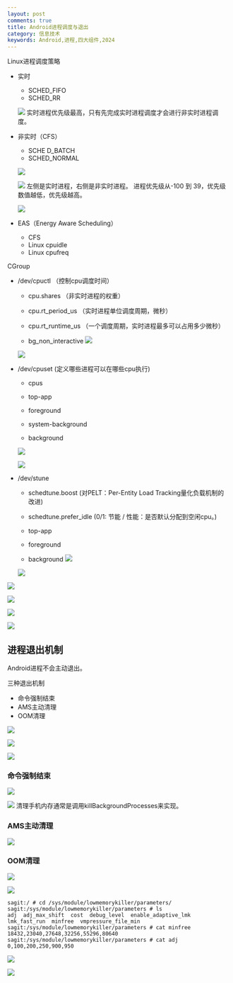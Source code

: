 ```yaml
---
layout: post
comments: true
title: Android进程调度与退出
category: 信息技术
keywords: Android,进程,四大组件,2024
---
```


Linux进程调度策略
- 实时
    - SCHED_FIFO
    - SCHED_RR

    ![](https://kafroc.github.io/assets/img/Snipaste_2024-10-26_15-37-40.jpg)
    实时进程优先级最高，只有先完成实时进程调度才会进行非实时进程调度。
- 非实时（CFS）
    - SCHE D_BATCH
    - SCHED_NORMAL

    ![](https://kafroc.github.io/assets/img/Snipaste_2024-10-26_15-40-02.jpg)

    ![](https://kafroc.github.io/assets/img/Snipaste_2024-10-26_15-41-42.jpg)
    左侧是实时进程，右侧是非实时进程。
    进程优先级从-100 到 39，优先级数值越低，优先级越高。

    ![](https://kafroc.github.io/assets/img/Snipaste_2024-10-26_15-44-15.jpg)
- EAS（Energy Aware Scheduling）
    - CFS
    - Linux cpuidle
    - Linux cpufreq

CGroup
- /dev/cpuctl （控制cpu调度时间）
    - cpu.shares （非实时进程的权重）
    - cpu.rt_period_us （实时进程单位调度周期，微秒）
    - cpu.rt_runtime_us （一个调度周期，实时进程最多可以占用多少微秒）

    - bg_non_interactive
    ![](https://kafroc.github.io/assets/img/Snipaste_2024-10-26_16-02-15.jpg)

    ![](https://kafroc.github.io/assets/img/Snipaste_2024-10-26_16-48-24.jpg)

- /dev/cpuset (定义哪些进程可以在哪些cpu执行)
    - cpus

    - top-app
    - foreground
    - system-background
    - background

    ![](https://kafroc.github.io/assets/img/Snipaste_2024-10-26_16-05-33.jpg)

    ![](https://kafroc.github.io/assets/img/Snipaste_2024-10-26_16-44-56.jpg)
- /dev/stune 
    - schedtune.boost (对PELT：Per-Entity Load Tracking量化负载机制的改进)
    - schedtune.prefer_idle (0/1: 节能 / 性能：是否默认分配到空闲cpu。)

    - top-app
    - foreground
    - background
    ![](https://kafroc.github.io/assets/img/Snipaste_2024-10-26_16-07-37.jpg)

    ![](https://kafroc.github.io/assets/img/Snipaste_2024-10-26_16-40-13.jpg)

 ![](https://kafroc.github.io/assets/img/Snipaste_2024-10-26_16-52-27.jpg)

 ![](https://kafroc.github.io/assets/img/Snipaste_2024-10-26_16-53-33.jpg)

 ![](https://kafroc.github.io/assets/img/Snipaste_2024-10-26_17-07-56.jpg)

 ![](https://kafroc.github.io/assets/img/Snipaste_2024-10-26_17-25-29.jpg)

 ## 进程退出机制
Android进程不会主动退出。

三种退出机制
- 命令强制结束
- AMS主动清理
- OOM清理

![](https://kafroc.github.io/assets/img/Snipaste_2024-10-26_20-58-25.jpg)

![](https://kafroc.github.io/assets/img/Snipaste_2024-10-26_21-13-27.jpg)

![](https://kafroc.github.io/assets/img/Snipaste_2024-10-26_21-17-50.jpg)

### 命令强制结束
![](https://kafroc.github.io/assets/img/Snipaste_2024-10-26_21-23-23.jpg)

![](https://kafroc.github.io/assets/img/Snipaste_2024-10-26_21-24-05.jpg)
清理手机内存通常是调用killBackgroundProcesses来实现。

### AMS主动清理
![](https://kafroc.github.io/assets/img/Snipaste_2024-10-26_21-26-55.jpg)

### OOM清理
![](https://kafroc.github.io/assets/img/Snipaste_2024-10-26_21-43-11.jpg)

![](https://kafroc.github.io/assets/img/Snipaste_2024-10-26_21-33-36.jpg)

```
sagit:/ # cd /sys/module/lowmemorykiller/parameters/
sagit:/sys/module/lowmemorykiller/parameters # ls
adj  adj_max_shift  cost  debug_level  enable_adaptive_lmk  lmk_fast_run  minfree  vmpressure_file_min
sagit:/sys/module/lowmemorykiller/parameters # cat minfree
18432,23040,27648,32256,55296,80640
sagit:/sys/module/lowmemorykiller/parameters # cat adj
0,100,200,250,900,950
```

![](https://kafroc.github.io/assets/img/Snipaste_2024-10-26_21-47-33.jpg)


![](https://kafroc.github.io/assets/img/Snipaste_2024-10-26_21-50-50.jpg)
